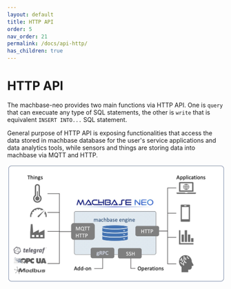 ```yaml
---
layout: default
title: HTTP API
order: 5
nav_order: 21
permalink: /docs/api-http/
has_children: true
---
```


# HTTP API

The machbase-neo provides two main functions via HTTP API.
One is `query` that can execuate any type of SQL statements, the other is `write` that is equivalent `INSERT INTO...` SQL statement.

General purpose of HTTP API is exposing functionalities that access the data stored in machbase database for the user's service applications and data analytics tools,
while sensors and things are storing data into machbase via MQTT and HTTP.

![mqtt_http](/assets/img/interfaces.jpg)

